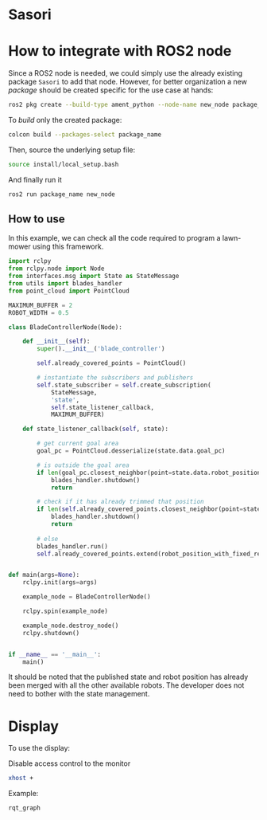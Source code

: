 # Sasori



# How to integrate with ROS2 node

Since a ROS2 node is needed, we could simply use the already existing package ``Sasori`` to add that node. However, for better organization a new *package* should be created specific for the use case at hands:

```bash
ros2 pkg create --build-type ament_python --node-name new_node package_name
```

To *build* only the created package:

```bash
colcon build --packages-select package_name
```

Then, source the underlying setup file:

```bash
source install/local_setup.bash
```

And finally run it

```bash
ros2 run package_name new_node
```

## How to use

In this example, we can check all the code required to program a lawn-mower using this framework.

```python
import rclpy
from rclpy.node import Node
from interfaces.msg import State as StateMessage
from utils import blades_handler
from point_cloud import PointCloud

MAXIMUM_BUFFER = 2
ROBOT_WIDTH = 0.5

class BladeControllerNode(Node):

    def __init__(self):
        super().__init__('blade_controller')

        self.already_covered_points = PointCloud()

        # instantiate the subscribers and publishers
        self.state_subscriber = self.create_subscription(
            StateMessage,
            'state',
            self.state_listener_callback,
            MAXIMUM_BUFFER)

    def state_listener_callback(self, state):

        # get current goal area
        goal_pc = PointCloud.desserialize(state.data.goal_pc)

        # is outside the goal area
        if len(goal_pc.closest_neighbor(point=state.data.robot_position, max_radius=ROBOT_WIDTH)) == 0:
            blades_handler.shutdown()
            return

        # check if it has already trimmed that position
        if len(self.already_covered_points.closest_neighbor(point=state.data.robot_position, max_radius=ROBOT_WIDTH)) > 0:
            blades_handler.shutdown()
            return
        
        # else
        blades_handler.run()
        self.already_covered_points.extend(robot_position_with_fixed_reference)


def main(args=None):
    rclpy.init(args=args)

    example_node = BladeControllerNode()

    rclpy.spin(example_node)

    example_node.destroy_node()
    rclpy.shutdown()


if __name__ == '__main__':
    main()
```

It should be noted that the published state and robot position has already been merged with all the other available robots. The developer does not need to bother with the state management.

# Display

To use the display:

Disable access control to the monitor
```bash
xhost +
```

Example:
```bash
rqt_graph
```

